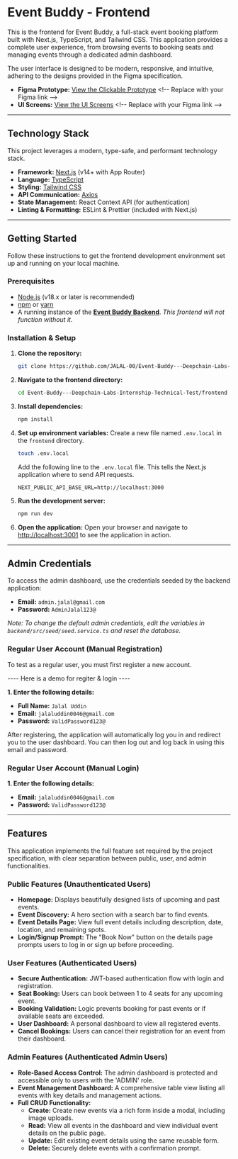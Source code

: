 # Event Buddy - Frontend

This is the frontend for Event Buddy, a full-stack event booking platform built with Next.js, TypeScript, and Tailwind CSS. This application provides a complete user experience, from browsing events to booking seats and managing events through a dedicated admin dashboard.

The user interface is designed to be modern, responsive, and intuitive, adhering to the designs provided in the Figma specification.

- **Figma Prototype:** [View the Clickable Prototype]([https://www.figma.com/proto/YOUR_PROTOTYPE_LINK](https://www.figma.com/proto/0jVDUmVlyKD1lSeap9rVql/Event-Management?page-id=0%3A1&node-id=1-8980&t=qXZDgd5JzHO3G8mP-0&scaling=min-zoom&content-scaling=fixed&starting-point-node-id=1%3A8980&show-proto-sidebar=1&hide-ui=1)) <!-- Replace with your Figma link -->
- **UI Screens:** [View the UI Screens]([https://www.figma.com/file/YOUR_UI_SCREENS_LINK](https://www.figma.com/design/0jVDUmVlyKD1lSeap9rVql/Event-Management?node-id=0-1&p=f&t=U1VZoT97j3HZU66Q-0)) <!-- Replace with your Figma link -->

---

## Technology Stack

This project leverages a modern, type-safe, and performant technology stack.

- **Framework:** [Next.js](https://nextjs.org/) (v14+ with App Router)
- **Language:** [TypeScript](https://www.typescriptlang.org/)
- **Styling:** [Tailwind CSS](https://tailwindcss.com/)
- **API Communication:** [Axios](https://axios-http.com/)
- **State Management:** React Context API (for authentication)
- **Linting & Formatting:** ESLint & Prettier (included with Next.js)

---

## Getting Started

Follow these instructions to get the frontend development environment set up and running on your local machine.

### Prerequisites

- [Node.js](https://nodejs.org/) (v18.x or later is recommended)
- [npm](https://www.npmjs.com/) or [yarn](https://yarnpkg.com/)
- A running instance of the **[Event Buddy Backend](https://github.com/JALAL-00/Event-Buddy---Deepchain-Labs-Internship-Technical-Test/tree/main/backend)**. *This frontend will not function without it.*

### Installation & Setup

1.  **Clone the repository:**
    ```bash
    git clone https://github.com/JALAL-00/Event-Buddy---Deepchain-Labs-Internship-Technical-Test.git
    ```

2.  **Navigate to the frontend directory:**
    ```bash
    cd Event-Buddy---Deepchain-Labs-Internship-Technical-Test/frontend
    ```

3.  **Install dependencies:**
    ```bash
    npm install
    ```

4.  **Set up environment variables:**
    Create a new file named `.env.local` in the `frontend` directory.

    ```bash
    touch .env.local
    ```

    Add the following line to the `.env.local` file. This tells the Next.js application where to send API requests.

    ```plaintext
    NEXT_PUBLIC_API_BASE_URL=http://localhost:3000
    ```

5.  **Run the development server:**
    ```bash
    npm run dev
    ```

6.  **Open the application:**
    Open your browser and navigate to [http://localhost:3001](http://localhost:3001) to see the application in action.

---

## Admin Credentials

To access the admin dashboard, use the credentials seeded by the backend application:

- **Email:** `admin.jalal@gmail.com`
- **Password:** `AdminJalal123@`

_Note: To change the default admin credentials, edit the variables in `backend/src/seed/seed.service.ts` and reset the database._

### Regular User Account (Manual Registration)
To test as a regular user, you must first register a new account.

---- Here is a demo for regiter & login ----

**1. Enter the following details:**
- **Full Name:** `Jalal Uddin`
- **Email:** `jalaluddin0046@gmail.com`
- **Password:** `ValidPassword123@`

After registering, the application will automatically log you in and redirect you to the user dashboard. You can then log out and log back in using this email and password.

### Regular User Account (Manual Login)

**1. Enter the following details:**
- **Email:** `jalaluddin0046@gmail.com`
- **Password:** `ValidPassword123@`

---

## Features

This application implements the full feature set required by the project specification, with clear separation between public, user, and admin functionalities.

### Public Features (Unauthenticated Users)
- **Homepage:** Displays beautifully designed lists of upcoming and past events.
- **Event Discovery:** A hero section with a search bar to find events.
- **Event Details Page:** View full event details including description, date, location, and remaining spots.
- **Login/Signup Prompt:** The "Book Now" button on the details page prompts users to log in or sign up before proceeding.

### User Features (Authenticated Users)
- **Secure Authentication:** JWT-based authentication flow with login and registration.
- **Seat Booking:** Users can book between 1 to 4 seats for any upcoming event.
- **Booking Validation:** Logic prevents booking for past events or if available seats are exceeded.
- **User Dashboard:** A personal dashboard to view all registered events.
- **Cancel Bookings:** Users can cancel their registration for an event from their dashboard.

### Admin Features (Authenticated Admin Users)
- **Role-Based Access Control:** The admin dashboard is protected and accessible only to users with the 'ADMIN' role.
- **Event Management Dashboard:** A comprehensive table view listing all events with key details and management actions.
- **Full CRUD Functionality:**
    - **Create:** Create new events via a rich form inside a modal, including image uploads.
    - **Read:** View all events in the dashboard and view individual event details on the public page.
    - **Update:** Edit existing event details using the same reusable form.
    - **Delete:** Securely delete events with a confirmation prompt.
